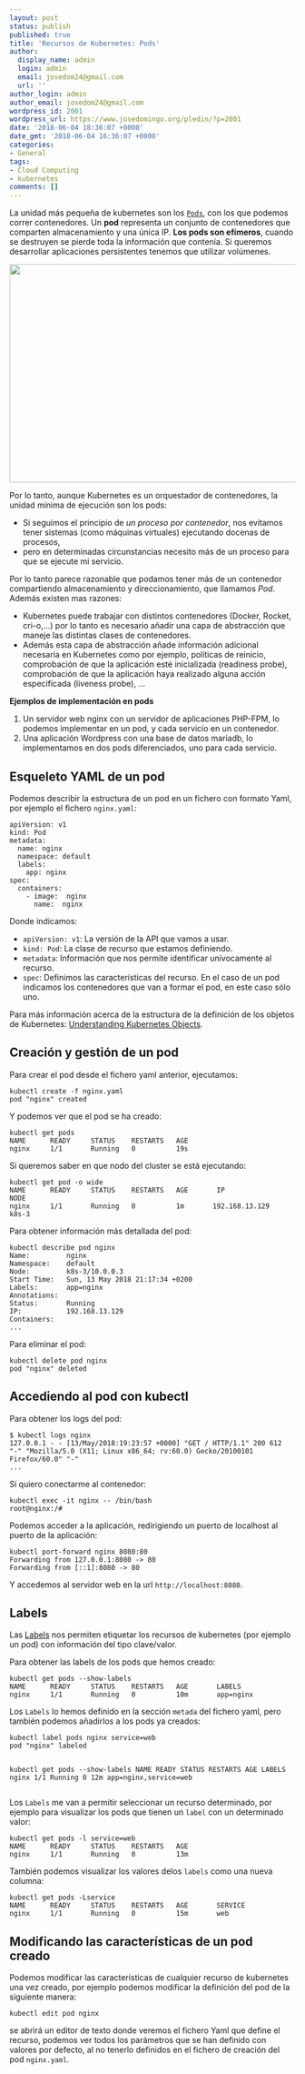 ```yaml
---
layout: post
status: publish
published: true
title: 'Recursos de Kubernetes: Pods'
author:
  display_name: admin
  login: admin
  email: josedom24@gmail.com
  url: ''
author_login: admin
author_email: josedom24@gmail.com
wordpress_id: 2001
wordpress_url: https://www.josedomingo.org/pledin/?p=2001
date: '2018-06-04 18:36:07 +0000'
date_gmt: '2018-06-04 16:36:07 +0000'
categories:
- General
tags:
- Cloud Computing
- kubernetes
comments: []
---
```

<p>La unidad m&aacute;s peque&ntilde;a de kubernetes son los <a href="https://kubernetes.io/docs/concepts/workloads/pods/pod/"><code>Pods</code></a>, con los que podemos correr contenedores. Un <strong>pod</strong> representa un conjunto de contenedores que comparten almacenamiento y una &uacute;nica IP. <strong>Los pods son ef&iacute;meros</strong>, cuando se destruyen se pierde toda la informaci&oacute;n que conten&iacute;a. Si queremos desarrollar aplicaciones persistentes tenemos que utilizar vol&uacute;menes.</p>
<p><a class="thumbnail" href="https://www.josedomingo.org/pledin/wp-content/uploads/2018/06/pod.png"><img src="https://www.josedomingo.org/pledin/wp-content/uploads/2018/06/pod.png" alt="" width="960" height="384" class="aligncenter size-full wp-image-2002" /></a></p>
<p>Por lo tanto, aunque Kubernetes es un orquestador de contenedores, la unidad m&iacute;nima de ejecuci&oacute;n son los pods:</p>
<ul>
<li>Si seguimos el principio de <em>un proceso por contenedor</em>, nos evitamos tener sistemas (como m&aacute;quinas virtuales) ejecutando docenas de procesos, </li>
<li>pero en determinadas circunstancias necesito m&aacute;s de un proceso para que se ejecute mi servicio. </li>
</ul>
<p>Por lo tanto parece razonable que podamos tener m&aacute;s de un contenedor compartiendo almacenamiento y direccionamiento, que llamamos <em>Pod</em>. Adem&aacute;s existen mas razones:</p>
<ul>
<li>Kubernetes puede trabajar con distintos contenedores (Docker, Rocket, cri-o,...) por lo tanto es necesario a&ntilde;adir una capa de abstracci&oacute;n que maneje las distintas clases de contenedores.</li>
<li>Adem&aacute;s esta capa de abstracci&oacute;n a&ntilde;ade informaci&oacute;n adicional necesaria en Kubernetes como por ejemplo, pol&iacute;ticas de reinicio, comprobaci&oacute;n de que la aplicaci&oacute;n est&eacute; inicializada (readiness probe), comprobaci&oacute;n de que la aplicaci&oacute;n haya realizado alguna acci&oacute;n especificada (liveness probe), ...</li>
</ul>
<p><strong>Ejemplos de implementaci&oacute;n en pods</strong></p>
<ol>
<li>Un servidor web nginx con un servidor de aplicaciones PHP-FPM, lo podemos implementar en un pod, y cada servicio en un contenedor. </li>
<li>Una aplicaci&oacute;n Wordpress con una base de datos mariadb, lo implementamos en dos pods diferenciados, uno para cada servicio.</li>
</ol>
<p><!--more--></p>
<h2>Esqueleto YAML de un pod</h2>
<p>Podemos describir la estructura de un pod en un fichero con formato Yaml, por ejemplo el fichero <code>nginx.yaml</code>:</p>
<pre><code>apiVersion: v1
kind: Pod
metadata:
  name: nginx
  namespace: default
  labels:
    app: nginx
spec:
  containers:
    - image:  nginx
      name:  nginx
</code></pre>
<p>Donde indicamos:</p>
<ul>
<li><code>apiVersion: v1</code>: La versi&oacute;n de la API que vamos a usar.</li>
<li><code>kind: Pod</code>: La clase de recurso que estamos definiendo.</li>
<li><code>metadata</code>: Informaci&oacute;n que nos permite identificar un&iacute;vocamente al recurso.</li>
<li><code>spec</code>: Definimos las caracter&iacute;sticas del recurso. En el caso de un pod indicamos los contenedores que van a formar el pod, en este caso s&oacute;lo uno.</li>
</ul>
<p>Para m&aacute;s informaci&oacute;n acerca de la estructura de la definici&oacute;n de los objetos de Kubernetes: <a href="https://kubernetes.io/docs/concepts/overview/working-with-objects/kubernetes-objects/">Understanding Kubernetes Objects</a>.</p>
<h2>Creaci&oacute;n y gesti&oacute;n de un pod</h2>
<p>Para crear el pod desde el fichero yaml anterior, ejecutamos:</p>
<pre><code>kubectl create -f nginx.yaml
pod "nginx" created
</code></pre>
<p>Y podemos ver que el pod se ha creado:</p>
<pre><code>kubectl get pods
NAME      READY     STATUS    RESTARTS   AGE
nginx     1/1       Running   0          19s
</code></pre>
<p>Si queremos saber en que nodo del cluster se est&aacute; ejecutando:</p>
<pre><code>kubectl get pod -o wide
NAME      READY     STATUS    RESTARTS   AGE       IP                   NODE
nginx     1/1       Running   0          1m       192.168.13.129    k8s-3
</code></pre>
<p>Para obtener informaci&oacute;n m&aacute;s detallada del pod:</p>
<pre><code>kubectl describe pod nginx
Name:         nginx
Namespace:    default
Node:         k8s-3/10.0.0.3
Start Time:   Sun, 13 May 2018 21:17:34 +0200
Labels:       app=nginx
Annotations:  <none>
Status:       Running
IP:           192.168.13.129
Containers:
...
</code></pre>
<p>Para eliminar el pod:</p>
<pre><code>kubectl delete pod nginx
pod "nginx" deleted
</code></pre>
<h2>Accediendo al pod con kubectl</h2>
<p>Para obtener los logs del pod:</p>
<pre><code>$ kubectl logs nginx
127.0.0.1 - - [13/May/2018:19:23:57 +0000] "GET / HTTP/1.1" 200 612     "-" "Mozilla/5.0 (X11; Linux x86_64; rv:60.0) Gecko/20100101    Firefox/60.0" "-"
...
</code></pre>
<p>Si quiero conectarme al contenedor:</p>
<pre><code>kubectl exec -it nginx -- /bin/bash
root@nginx:/# 
</code></pre>
<p>Podemos acceder a la aplicaci&oacute;n, redirigiendo un puerto de localhost al puerto de la aplicaci&oacute;n:</p>
<pre><code>kubectl port-forward nginx 8080:80
Forwarding from 127.0.0.1:8080 -> 80
Forwarding from [::1]:8080 -> 80
</code></pre>
<p>Y accedemos al servidor web en la url <code>http://localhost:8080</code>.</p>
<h2>Labels</h2>
<p>Las <a href="https://kubernetes.io/docs/concepts/overview/working-with-objects/labels/">Labels</a> nos permiten etiquetar los recursos de kubernetes (por ejemplo un pod) con informaci&oacute;n del tipo clave/valor.</p>
<p>Para obtener las labels de los pods que hemos creado:</p>
<pre><code>kubectl get pods --show-labels
NAME      READY     STATUS    RESTARTS   AGE       LABELS
nginx     1/1       Running   0          10m       app=nginx
</code></pre>
<p>Los <code>Labels</code> lo hemos definido en la secci&oacute;n <code>metada</code> del fichero yaml, pero tambi&eacute;n podemos a&ntilde;adirlos a los pods ya creados:</p>
<pre><code>kubectl label pods nginx service=web
pod "nginx" labeled

kubectl get pods --show-labels
NAME      READY     STATUS    RESTARTS   AGE       LABELS
nginx     1/1       Running   0          12m       app=nginx,service=web
</code></pre>
<p>Los <code>Labels</code> me van a permitir seleccionar un recurso determinado, por ejemplo para visualizar los pods que tienen un <code>label</code> con un determinado valor:</p>
<pre><code>kubectl get pods -l service=web
NAME      READY     STATUS    RESTARTS   AGE
nginx     1/1       Running   0          13m
</code></pre>
<p>Tambi&eacute;n podemos visualizar los valores delos <code>labels</code> como una nueva columna:</p>
<pre><code>kubectl get pods -Lservice
NAME      READY     STATUS    RESTARTS   AGE       SERVICE
nginx     1/1       Running   0          15m       web
</code></pre>
<h2>Modificando las caracter&iacute;sticas de un pod creado</h2>
<p>Podemos modificar las caracter&iacute;sticas de cualquier recurso de kubernetes una vez creado, por ejemplo podemos modificar la definici&oacute;n del pod de la siguiente manera:</p>
<pre><code>kubectl edit pod nginx
</code></pre>
<p>se abrir&aacute; un editor de texto donde veremos el fichero Yaml que define el recurso, podemos ver todos los par&aacute;metros que se han definido con valores por defecto, al no tenerlo definidos en el fichero de creaci&oacute;n del pod <code>nginx.yaml</code>.</p>
